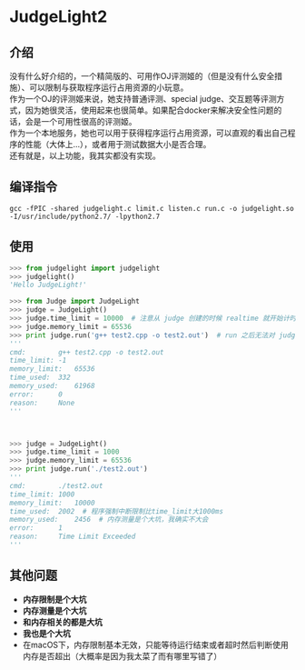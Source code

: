 # JudgeLight2

## 介绍
没有什么好介绍的，一个精简版的、可用作OJ评测姬的（但是没有什么安全措施）、可以限制与获取程序运行占用资源的小玩意。  
作为一个OJ的评测姬来说，她支持普通评测、special judge、交互题等评测方式，因为她很灵活，使用起来也很简单。如果配合docker来解决安全性问题的话，会是一个可用性很高的评测姬。  
作为一个本地服务，她也可以用于获得程序运行占用资源，可以直观的看出自己程序的性能（大体上...），或者用于测试数据大小是否合理。  
还有就是，以上功能，我其实都没有实现。

## 编译指令
```shell
gcc -fPIC -shared judgelight.c limit.c listen.c run.c -o judgelight.so -I/usr/include/python2.7/ -lpython2.7
```

## 使用
```python
>>> from judgelight import judgelight
>>> judgelight()
'Hello JudgeLight!'

>>> from Judge import JudgeLight
>>> judge = JudgeLight()
>>> judge.time_limit = 10000  # 注意从 judge 创建的时候 realtime 就开始计时，因此如果要限制time的话，应尽量避免在控制台中限制
>>> judge.memory_limit = 65536
>>> print judge.run('g++ test2.cpp -o test2.out')  # run 之后无法对 judge 再做操作
'''
cmd:		g++ test2.cpp -o test2.out
time_limit:	-1
memory_limit:	65536
time_used:	332
memory_used:	61968
error:		0
reason:		None
'''



>>> judge = JudgeLight()
>>> judge.time_limit = 1000
>>> judge.memory_limit = 65536
>>> print judge.run('./test2.out')
'''
cmd:		./test2.out
time_limit:	1000
memory_limit:	10000
time_used:	2002  # 程序强制中断限制比time_limit大1000ms
memory_used:	2456  # 内存测量是个大坑，我确实不大会
error:		1
reason:		Time Limit Exceeded
'''
```

## 其他问题

- **内存限制是个大坑**
- **内存测量是个大坑**
- **和内存相关的都是大坑**
- **我也是个大坑**
- 在macOS下，内存限制基本无效，只能等待运行结束或者超时然后判断使用内存是否超出（大概率是因为我太菜了而有哪里写错了）